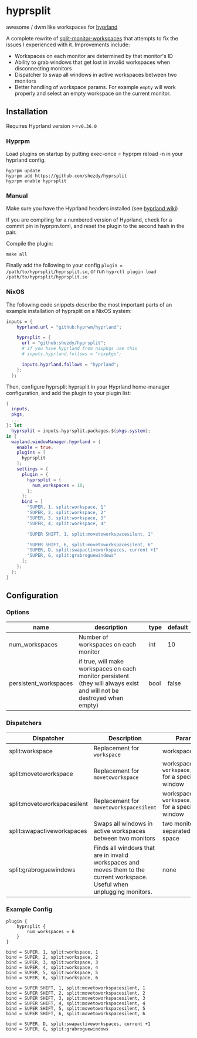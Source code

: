 # hyprsplit

awesome / dwm like workspaces for [hyprland](https://github.com/hyprwm/hyprland)

A complete rewrite of
[split-monitor-workspaces](https://github.com/Duckonaut/split-monitor-workspaces)
that attempts to fix the issues I experienced with it. Improvements include:

- Workspaces on each monitor are determined by that monitor's ID
- Ability to grab windows that get lost in invalid workspaces when disconnecting
  monitors
- Dispatcher to swap all windows in active workspaces between two monitors
- Better handling of workspace params. For example `empty` will work properly
  and select an empty workspace on the current monitor.

## Installation

Requires Hyprland version >=`v0.36.0`

### Hyprpm

Load plugins on startup by putting exec-once = hyprpm reload -n in your hyprland
config.

```
hyprpm update
hyprpm add https://github.com/shezdy/hyprsplit
hyprpm enable hyprsplit
```

### Manual

Make sure you have the Hyprland headers installed (see
[hyprland wiki](https://wiki.hyprland.org/Plugins/Using-Plugins/#manual))

If you are compiling for a numbered version of Hyprland, check for a commit pin
in hyprpm.toml, and reset the plugin to the second hash in the pair.

Compile the plugin:

```
make all
```

Finally add the following to your config
`plugin = /path/to/hyprsplit/hyprsplit.so`, or run
`hyprctl plugin load /path/to/hyprsplit/hyprsplit.so`

### NixOS
The following code snippets describe the most important parts of an example installation of hyprsplit on a NixOS system:
```nix
inputs = {
    hyprland.url = "github:hyprwm/hyprland";

    hyprsplit = {
      url = "github:shezdy/hyprsplit";
      # if you have hyprland from nixpkgs use this
      # inputs.hyprland.follows = "nixpkgs";

      inputs.hyprland.follows = "hyprland";
    };
  };
```
Then, configure hyprsplit hyprsplit in your Hyprland home-manager configuration, and add the plugin to your plugin list:
```nix
{
  inputs,
  pkgs,
  ...
}: let
  hyprsplit = inputs.hyprsplit.packages.${pkgs.system};
in {
  wayland.windowManager.hyprland = {
    enable = true;
    plugins = [
      hyprsplit
    ];
    settings = {
      plugin = {
        hyprsplit = {
          num_workspaces = 10;
        };
      };
      bind = [
        "SUPER, 1, split:workspace, 1"
        "SUPER, 2, split:workspace, 2"
        "SUPER, 3, split:workspace, 3"
        "SUPER, 4, split:workspace, 4"

        "SUPER SHIFT, 1, split:movetoworkspacesilent, 1"

        "SUPER SHIFT, 6, split:movetoworkspacesilent, 6"
        "SUPER, D, split:swapactiveworkspaces, current +1"
        "SUPER, G, split:grabroguewindows"
      ];
    };
  };
}
```
## Configuration

### Options

| name                  | description                                                                                                            | type | default |
| --------------------- | ---------------------------------------------------------------------------------------------------------------------- | ---- | ------- |
| num_workspaces        | Number of workspaces on each monitor                                                                                   | int  | 10      |
| persistent_workspaces | if true, will make workspaces on each monitor persistent (they will always exist and will not be destroyed when empty) | bool | false   |

### Dispatchers

| Dispatcher                  | Description                                                                                                                | Params                                                |
| --------------------------- | -------------------------------------------------------------------------------------------------------------------------- | ----------------------------------------------------- |
| split:workspace             | Replacement for `workspace`                                                                                                | workspace                                             |
| split:movetoworkspace       | Replacement for `movetoworkspace`                                                                                          | workspace OR `workspace,window` for a specific window |
| split:movetoworkspacesilent | Replacement for `movetoworkspacesilent`                                                                                    | workspace OR `workspace,window` for a specific window |
| split:swapactiveworkspaces  | Swaps all windows in active workspaces between two monitors                                                                | two monitors separated by a space                     |
| split:grabroguewindows      | Finds all windows that are in invalid workspaces and moves them to the current workspace. Useful when unplugging monitors. | none                                                  |

### Example Config

```
plugin {
    hyprsplit {
        num_workspaces = 6
    }
}

bind = SUPER, 1, split:workspace, 1
bind = SUPER, 2, split:workspace, 2
bind = SUPER, 3, split:workspace, 3
bind = SUPER, 4, split:workspace, 4
bind = SUPER, 5, split:workspace, 5
bind = SUPER, 6, split:workspace, 6

bind = SUPER SHIFT, 1, split:movetoworkspacesilent, 1
bind = SUPER SHIFT, 2, split:movetoworkspacesilent, 2
bind = SUPER SHIFT, 3, split:movetoworkspacesilent, 3
bind = SUPER SHIFT, 4, split:movetoworkspacesilent, 4
bind = SUPER SHIFT, 5, split:movetoworkspacesilent, 5
bind = SUPER SHIFT, 6, split:movetoworkspacesilent, 6

bind = SUPER, D, split:swapactiveworkspaces, current +1
bind = SUPER, G, split:grabroguewindows
```
